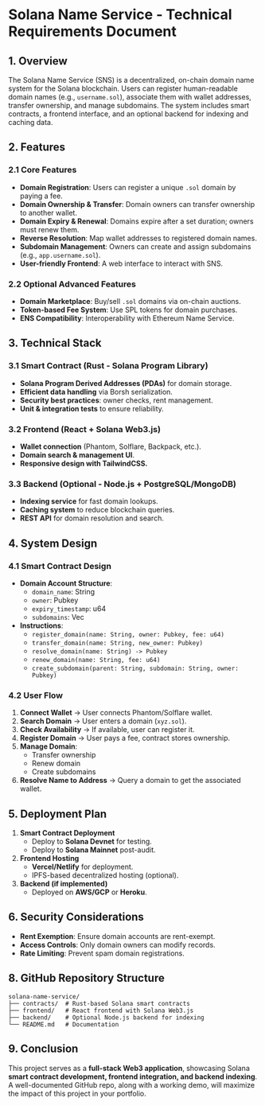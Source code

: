 # **Solana Name Service - Technical Requirements Document**

## **1. Overview**
The Solana Name Service (SNS) is a decentralized, on-chain domain name system for the Solana blockchain. Users can register human-readable domain names (e.g., `username.sol`), associate them with wallet addresses, transfer ownership, and manage subdomains. The system includes smart contracts, a frontend interface, and an optional backend for indexing and caching data.

## **2. Features**

### **2.1 Core Features**
- **Domain Registration**: Users can register a unique `.sol` domain by paying a fee.
- **Domain Ownership & Transfer**: Domain owners can transfer ownership to another wallet.
- **Domain Expiry & Renewal**: Domains expire after a set duration; owners must renew them.
- **Reverse Resolution**: Map wallet addresses to registered domain names.
- **Subdomain Management**: Owners can create and assign subdomains (e.g., `app.username.sol`).
- **User-friendly Frontend**: A web interface to interact with SNS.

### **2.2 Optional Advanced Features**
- **Domain Marketplace**: Buy/sell `.sol` domains via on-chain auctions.
- **Token-based Fee System**: Use SPL tokens for domain purchases.
- **ENS Compatibility**: Interoperability with Ethereum Name Service.

## **3. Technical Stack**

### **3.1 Smart Contract (Rust - Solana Program Library)**
- **Solana Program Derived Addresses (PDAs)** for domain storage.
- **Efficient data handling** via Borsh serialization.
- **Security best practices**: owner checks, rent management.
- **Unit & integration tests** to ensure reliability.

### **3.2 Frontend (React + Solana Web3.js)**
- **Wallet connection** (Phantom, Solflare, Backpack, etc.).
- **Domain search & management UI**.
- **Responsive design with TailwindCSS.**

### **3.3 Backend (Optional - Node.js + PostgreSQL/MongoDB)**
- **Indexing service** for fast domain lookups.
- **Caching system** to reduce blockchain queries.
- **REST API** for domain resolution and search.

## **4. System Design**

### **4.1 Smart Contract Design**
- **Domain Account Structure**:
  - `domain_name`: String
  - `owner`: Pubkey
  - `expiry_timestamp`: u64
  - `subdomains`: Vec<String>
- **Instructions**:
  - `register_domain(name: String, owner: Pubkey, fee: u64)`
  - `transfer_domain(name: String, new_owner: Pubkey)`
  - `resolve_domain(name: String) -> Pubkey`
  - `renew_domain(name: String, fee: u64)`
  - `create_subdomain(parent: String, subdomain: String, owner: Pubkey)`

### **4.2 User Flow**
1. **Connect Wallet** → User connects Phantom/Solflare wallet.
2. **Search Domain** → User enters a domain (`xyz.sol`).
3. **Check Availability** → If available, user can register it.
4. **Register Domain** → User pays a fee, contract stores ownership.
5. **Manage Domain**:
   - Transfer ownership
   - Renew domain
   - Create subdomains
6. **Resolve Name to Address** → Query a domain to get the associated wallet.

## **5. Deployment Plan**
1. **Smart Contract Deployment**
   - Deploy to **Solana Devnet** for testing.
   - Deploy to **Solana Mainnet** post-audit.
2. **Frontend Hosting**
   - **Vercel/Netlify** for deployment.
   - IPFS-based decentralized hosting (optional).
3. **Backend (if implemented)**
   - Deployed on **AWS/GCP** or **Heroku**.

## **6. Security Considerations**
- **Rent Exemption**: Ensure domain accounts are rent-exempt.
- **Access Controls**: Only domain owners can modify records.
- **Rate Limiting**: Prevent spam domain registrations.


## **8. GitHub Repository Structure**
```
solana-name-service/
├── contracts/  # Rust-based Solana smart contracts
├── frontend/   # React frontend with Solana Web3.js
├── backend/    # Optional Node.js backend for indexing
└── README.md   # Documentation
```

## **9. Conclusion**
This project serves as a **full-stack Web3 application**, showcasing Solana **smart contract development, frontend integration, and backend indexing**. A well-documented GitHub repo, along with a working demo, will maximize the impact of this project in your portfolio.

